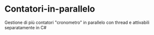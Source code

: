 # Contatori-in-parallelo
Gestione di più contatori "cronometro" in parallelo con thread e attivabili separatamente in C#
